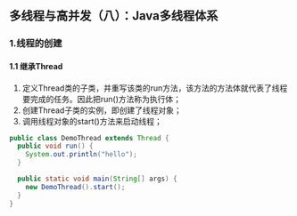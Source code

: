 ## 多线程与高并发（八）：Java多线程体系

### 1.线程的创建

#### 1.1 继承Thread
1. 定义Thread类的子类，并重写该类的run方法，该方法的方法体就代表了线程要完成的任务。因此把run()方法称为执行体；
2. 创建Thread子类的实例，即创建了线程对象；
3. 调用线程对象的start()方法来启动线程；

  ```java
  public class DemoThread extends Thread {
    public void run() {
      System.out.println("hello");
    }

    public static void main(String[] args) {
      new DemoThread().start();
    }
  }
  ```
